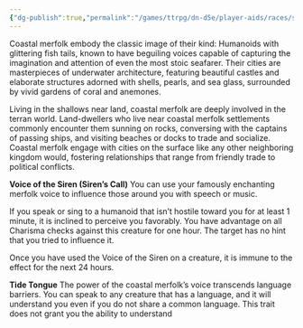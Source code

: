 ```yaml
---
{"dg-publish":true,"permalink":"/games/ttrpg/dn-d5e/player-aids/races/sub-races/merfolk-subrace-coastal/","tags":["TTRPG/DND/5e"]}
---
```



Coastal merfolk embody the classic image of their kind: Humanoids with glittering fish tails,
known to have beguiling voices capable of capturing the imagination and attention of even the
most stoic seafarer. Their cities are masterpieces of underwater architecture, featuring beautiful
castles and elaborate structures adorned with shells, pearls, and sea glass, surrounded by vivid
gardens of coral and anemones.

Living in the shallows near land, coastal merfolk are deeply involved in the terran world.
Land-dwellers who live near coastal merfolk settlements commonly encounter them sunning on
rocks, conversing with the captains of passing ships, and visiting beaches or docks to trade and
socialize. Coastal merfolk engage with cities on the surface like any other neighboring kingdom
would, fostering relationships that range from friendly trade to political conflicts.

**Voice of the Siren (Siren’s Call)**
You can use your famously enchanting merfolk voice to influence those around you with
speech or music.

If you speak or sing to a humanoid that isn’t hostile toward you for at least 1 minute, it is
inclined to perceive you favorably. You have advantage on all Charisma checks against
this creature for one hour. The target has no hint that you tried to influence it.

Once you have used the Voice of the Siren on a creature, it is immune to the effect for
the next 24 hours.

**Tide Tongue**
The power of the coastal merfolk’s voice transcends language barriers. You can speak to
any creature that has a language, and it will understand you even if you do not share a
common language. This trait does not grant you the ability to understand

